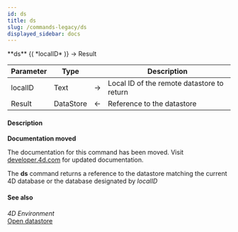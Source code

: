 ```yaml
---
id: ds
title: ds
slug: /commands-legacy/ds
displayed_sidebar: docs
---
```


<!--REF #_command_.ds.Syntax-->**ds** {( *localID* )} -> Result<!-- END REF-->
<!--REF #_command_.ds.Params-->
| Parameter | Type |  | Description |
| --- | --- | --- | --- |
| localID | Text | &rarr; | Local ID of the remote datastore to return |
| Result | DataStore | &larr; | Reference to the datastore |

<!-- END REF-->

#### Description 



**Documentation moved**

The documentation for this command has been moved. Visit [developer.4d.com](https://developer.4d.com/docs/API/DataStoreClass.html#ds) for updated documentation.

The **ds** command returns a reference to the datastore matching the current 4D database or the database designated by *localID*

#### See also 

*4D Environment*  
[Open datastore](open-datastore.md)  